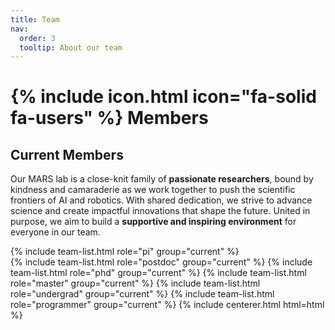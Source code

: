 ```yaml
---
title: Team
nav:
  order: 3
  tooltip: About our team
---
```


# {% include icon.html icon="fa-solid fa-users" %} Members

## Current Members

Our MARS lab is a close-knit family of **passionate researchers**, bound by kindness and camaraderie as we work together to push the scientific frontiers of AI and robotics. 
With shared dedication, we strive to advance science and create impactful innovations that shape the future. United in purpose, we aim to build a **supportive and inspiring environment** for everyone in our team.

{% include team-list.html role="pi" group="current" %}
<br>
{% include team-list.html role="postdoc" group="current" %}
{% include team-list.html role="phd" group="current" %}
{% include team-list.html role="master" group="current" %}
{% include team-list.html role="undergrad" group="current" %}
{% include team-list.html role="programmer" group="current" %}
{% include centerer.html html=html %}
